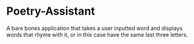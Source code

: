 # Poetry-Assistant
A bare bones application that takes a user inputted word and displays words that rhyme with it, or in this case have the same last three letters.
